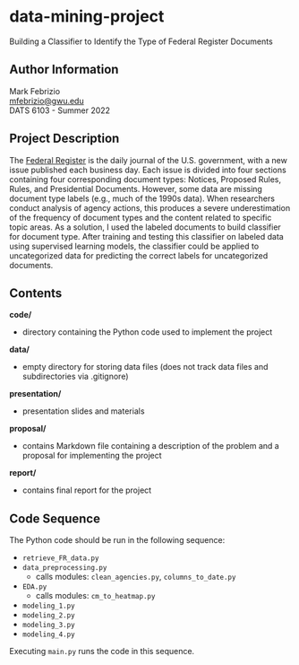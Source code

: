 # data-mining-project

Building a Classifier to Identify the Type of Federal Register Documents

## Author Information
Mark Febrizio  
mfebrizio@gwu.edu  
DATS 6103 - Summer 2022  

## Project Description

The [Federal Register](https://www.federalregister.gov/) is the daily journal of the U.S. government, with a new issue published each business day. Each issue is divided into four sections containing four corresponding document types: Notices, Proposed Rules, Rules, and Presidential Documents. However, some data are missing document type labels (e.g., much of the 1990s data). When researchers conduct analysis of agency actions, this produces a severe underestimation of the frequency of document types and the content related to specific topic areas. As a solution, I used the labeled documents to build classifier for document type. After training and testing this classifier on labeled data using supervised learning models, the classifier could be applied to uncategorized data for predicting the correct labels for uncategorized documents.

## Contents

**code/**  
- directory containing the Python code used to implement the project

**data/**  
- empty directory for storing data files (does not track data files and subdirectories via .gitignore)

**presentation/**  
- presentation slides and materials

**proposal/**  
- contains Markdown file containing a description of the problem and a proposal for implementing the project

**report/**  
- contains final report for the project

## Code Sequence

The Python code should be run in the following sequence:  
- `retrieve_FR_data.py`
- `data_preprocessing.py`
	- calls modules: `clean_agencies.py`, `columns_to_date.py`
- `EDA.py`
	- calls modules: `cm_to_heatmap.py`
- `modeling_1.py`
- `modeling_2.py`
- `modeling_3.py`
- `modeling_4.py`

Executing `main.py` runs the code in this sequence.
